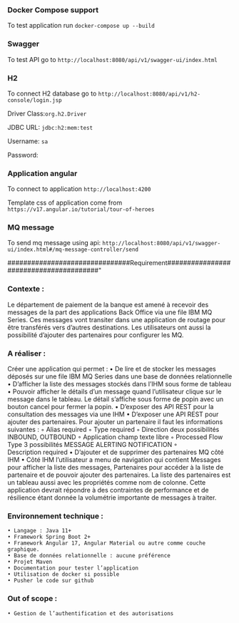 ### Docker Compose support
To test application run `docker-compose up --build`

### Swagger
To test API go to `http://localhost:8080/api/v1/swagger-ui/index.html`

### H2
To connect H2 database go to `http://localhost:8080/api/v1/h2-console/login.jsp`

Driver Class:`org.h2.Driver`

JDBC URL: `jdbc:h2:mem:test`

Username: `sa`

Password: 

### Application angular
To connect to application `http://localhost:4200`

Template css of application come from `https://v17.angular.io/tutorial/tour-of-heroes`

### MQ message
To send mq message using api: `http://localhost:8080/api/v1/swagger-ui/index.html#/mq-message-controller/send`


###############################Requirement#######################################"
### Contexte :
Le département de paiement de la banque est amené à recevoir des messages de la part des applications Back Office via une file IBM MQ Series. Ces messages vont transiter dans une application de routage pour être transférés vers d’autres destinations. Les utilisateurs ont aussi la possibilité d’ajouter des partenaires pour configurer les MQ.
### A réaliser :
Créer une application qui permet :
    • De lire et de stocker les messages déposés sur une file IBM MQ Series dans une base de données relationnelle
    • D’afficher la liste des messages stockés dans l’IHM sous forme de tableau
    • Pouvoir afficher le détails d’un message quand l’utilisateur clique sur le message dans le tableau. Le détail s’affiche sous forme de popin avec un bouton cancel pour fermer la popin. 
    • D’exposer des API REST pour la consultation des messages via une IHM
    • D’exposer une API REST pour ajouter des partenaires. Pour ajouter un partenaire il faut les informations suivantes : 
        ◦ Alias required
        ◦ Type required
        ◦ Direction deux possibilités INBOUND, OUTBOUND
        ◦ Application champ texte libre
        ◦ Processed Flow Type 3 possibilités MESSAGE ALERTING NOTIFICATION
        ◦ Description required
    • D’ajouter et de supprimer des partenaires MQ côté IHM
    • Côté IHM l’utilisateur a menu de navigation qui contient Messages pour afficher la liste des messages, Partenaires pour accéder à la liste de partenaire et de pouvoir ajouter des partenaires. La liste des partenaires est un tableau aussi avec les propriétés comme nom de colonne.
Cette application devrait répondre à des contraintes de performance et de résilience étant donnée la volumétrie importante de messages à traiter.
### Environnement technique :
    • Langage : Java 11+
    • Framework Spring Boot 2+
    • Framework Angular 17, Angular Material ou autre comme couche graphique. 
    • Base de données relationnelle : aucune préférence
    • Projet Maven
    • Documentation pour tester l’application
    • Utilisation de docker si possible
    • Pusher le code sur github
### Out of scope :
    • Gestion de l’authentification et des autorisations
